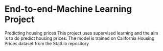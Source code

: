 # End-to-end-Machine Learning Project
Predicting housing prices
This project uses supervised learning  and the aim is to do predict housing prices.
The model is trained on California Housing Prices dataset from the StatLib repository
